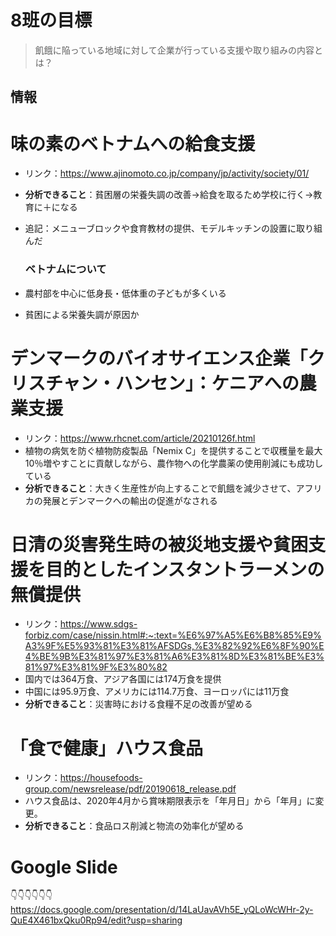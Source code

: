 # 8班の目標
> 飢餓に陥っている地域に対して企業が行っている支援や取り組みの内容とは？

## 情報
# 味の素のベトナムへの給食支援
* リンク：https://www.ajinomoto.co.jp/company/jp/activity/society/01/
* **分析できること**：貧困層の栄養失調の改善→給食を取るため学校に行く→教育に＋になる

* 追記：メニューブロックや食育教材の提供、モデルキッチンの設置に取り組んだ
  ### ベトナムについて
* 農村部を中心に低身長・低体重の子どもが多くいる
* 貧困による栄養失調が原因か

# デンマークのバイオサイエンス企業「クリスチャン・ハンセン」：ケニアへの農業支援
* リンク：https://www.rhcnet.com/article/20210126f.html
* 植物の病気を防ぐ植物防疫製品「Nemix C」を提供することで収穫量を最大10％増やすことに貢献しながら、農作物への化学農薬の使用削減にも成功している
* **分析できること**：大きく生産性が向上することで飢餓を減少させて、アフリカの発展とデンマークへの輸出の促進がなされる


# 日清の災害発生時の被災地支援や貧困支援を目的としたインスタントラーメンの無償提供
* リンク：https://www.sdgs-forbiz.com/case/nissin.html#:~:text=%E6%97%A5%E6%B8%85%E9%A3%9F%E5%93%81%E3%81%AFSDGs,%E3%82%92%E6%8F%90%E4%BE%9B%E3%81%97%E3%81%A6%E3%81%8D%E3%81%BE%E3%81%97%E3%81%9F%E3%80%82
* 国内では364万食、アジア各国には174万食を提供
* 中国には95.9万食、アメリカには114.7万食、ヨーロッパには11万食
* **分析できること**：災害時における食糧不足の改善が望める

# 「食で健康」ハウス食品
* リンク：https://housefoods-group.com/newsrelease/pdf/20190618_release.pdf
* ハウス食品は、2020年4月から賞味期限表示を「年月日」から「年月」に変更。
* **分析できること**：食品ロス削減と物流の効率化が望める

# Google Slide
👇👇👇👇👇👇
https://docs.google.com/presentation/d/14LaUavAVh5E_yQLoWcWHr-2y-QuE4X461bxQku0Rp94/edit?usp=sharing
